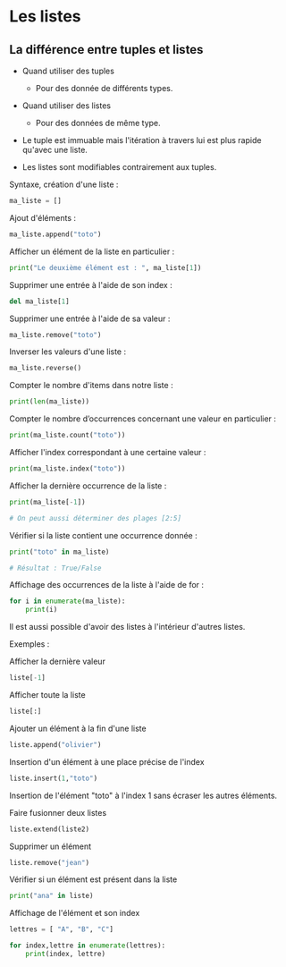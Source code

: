 # Les listes

## La différence entre tuples et listes

* Quand utiliser des tuples
	- Pour des donnée de différents types.
	
* Quand utiliser des listes
	- Pour des données de même type.

* Le tuple est immuable mais l'itération à travers lui est plus rapide qu'avec une liste.

* Les listes sont modifiables contrairement aux tuples.


Syntaxe, création d'une liste :

```python
ma_liste = []
``` 

Ajout d'éléments :

```python
ma_liste.append("toto")

``` 

Afficher un élément de la liste en particulier :

```python
print("Le deuxième élément est : ", ma_liste[1])

``` 

Supprimer une entrée à l'aide de son index :

```python
del ma_liste[1]

```  

Supprimer une entrée à l'aide de sa valeur :

```python
ma_liste.remove("toto")

``` 

Inverser les valeurs d'une liste :

```python
ma_liste.reverse()

``` 

Compter le nombre d'items dans notre liste :

```python
print(len(ma_liste))

``` 

Compter le nombre d’occurrences concernant une valeur en particulier :

```python
print(ma_liste.count("toto"))

``` 

Afficher l'index correspondant à une certaine valeur :

```python
print(ma_liste.index("toto"))

``` 

Afficher la dernière occurrence de la liste :

```python
print(ma_liste[-1])

# On peut aussi déterminer des plages [2:5]

``` 

Vérifier si la liste contient une occurrence donnée :

```python
print("toto" in ma_liste)

# Résultat : True/False

``` 

Affichage des occurrences de la liste à l'aide de for :

```python
for i in enumerate(ma_liste):
    print(i)

``` 

Il est aussi possible d'avoir des listes à l'intérieur d'autres listes.

Exemples :

Afficher la dernière valeur

```Python
liste[-1]
```

Afficher toute la liste

```Python
liste[:]
```

Ajouter un élément à la fin d'une liste

```Python
liste.append("olivier")
```

Insertion d'un élément à une place précise de l'index 

```Python
liste.insert(1,"toto")
```

Insertion de l'élément "toto" à l'index 1 sans écraser les autres éléments.

Faire fusionner deux listes  

```Python
liste.extend(liste2)
```

Supprimer un élément

```Python
liste.remove("jean")
```

Vérifier si un élément est présent dans la liste

```Python
print("ana" in liste)
```

Affichage de l'élément et son index

```Python
lettres = [ "A", "B", "C"]

for index,lettre in enumerate(lettres):
	print(index, lettre)

```

